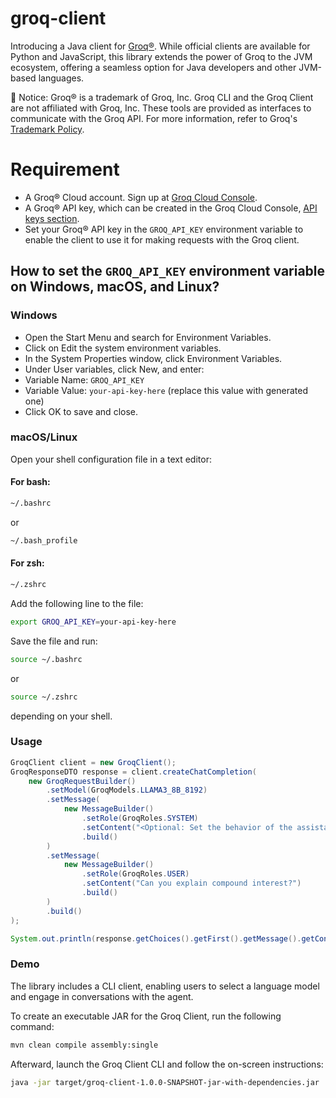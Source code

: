 # groq-client

Introducing a Java client for [Groq®](https://groq.com/). While official clients are available for Python and JavaScript,
this library extends the power of Groq to the JVM ecosystem, offering a seamless option for Java developers and other 
JVM-based languages.

📢 Notice: Groq® is a trademark of Groq, Inc. Groq CLI and the Groq Client are not affiliated with Groq, Inc. These tools 
are provided as interfaces to communicate with the Groq API. For more information, refer to Groq's [Trademark Policy](https://groq.com/trademark-policy/).

# Requirement
* A Groq® Cloud account. Sign up at [Groq Cloud Console](https://console.groq.com/login).
* A Groq® API key, which can be created in the Groq Cloud Console, [API keys section](https://console.groq.com/keys).
* Set your Groq® API key in the ``GROQ_API_KEY`` environment variable to enable the client to use it for making requests with the Groq client.

## How to set the ``GROQ_API_KEY`` environment variable on Windows, macOS, and Linux?

### Windows

* Open the Start Menu and search for Environment Variables.
* Click on Edit the system environment variables.
* In the System Properties window, click Environment Variables.
* Under User variables, click New, and enter:
* Variable Name: ``GROQ_API_KEY``
* Variable Value: ``your-api-key-here`` (replace this value with generated one)
* Click OK to save and close.

### macOS/Linux

Open your shell configuration file in a text editor:

#### For bash: 

```bash
~/.bashrc
```
or
```bash
~/.bash_profile
```

#### For zsh: 
```bash
~/.zshrc
```

Add the following line to the file:
```bash
export GROQ_API_KEY=your-api-key-here
```

Save the file and run:
```bash
source ~/.bashrc
```
or 
```bash
source ~/.zshrc
```

depending on your shell.

### Usage

```java
GroqClient client = new GroqClient();
GroqResponseDTO response = client.createChatCompletion(
    new GroqRequestBuilder()
        .setModel(GroqModels.LLAMA3_8B_8192)
        .setMessage(
            new MessageBuilder()
                .setRole(GroqRoles.SYSTEM)
                .setContent("<Optional: Set the behavior of the assistant by providing specific instructions for how it should behave throughout the conversation.>")
                .build()
        )
        .setMessage(
            new MessageBuilder()
                .setRole(GroqRoles.USER)
                .setContent("Can you explain compound interest?")
                .build()
        )
        .build()
);

System.out.println(response.getChoices().getFirst().getMessage().getContent());
```

### Demo

The library includes a CLI client, enabling users to select a language model and engage in conversations with the agent.

To create an executable JAR for the Groq Client, run the following command:

```bash
mvn clean compile assembly:single
```

Afterward, launch the Groq Client CLI and follow the on-screen instructions:

```bash
java -jar target/groq-client-1.0.0-SNAPSHOT-jar-with-dependencies.jar
```


